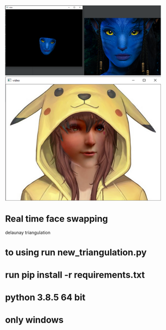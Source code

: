 ![Screenshot](screenshots/1.png)
![Screenshot](screenshots/demo3.png)
# Real time face swapping
 delaunay triangulation
# to using run new_triangulation.py
# run pip install -r requirements.txt
# python 3.8.5 64 bit
# only windows
